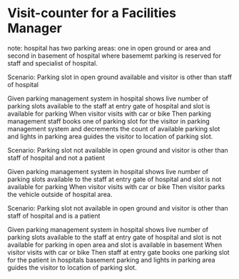 # Visit-counter for a Facilities Manager

note: hospital has two parking areas: one in open ground or area and second in
basement of hospital where basememt parking is reserved for staff and specialist
of hospital. 

Scenario: Parking slot in open ground available and visitor is other than staff of
hospital
  
  Given parking management system in hospital shows live number of parking
  slots available to the staff at entry gate of hospital and slot is available
  for parking
  When visitor visits with car or bike
  Then parking management staff books one of parking slot for the visitor in
  parking management system and decrements the count of available parking slot
  and lights in parking area  guides the visitor to location of parking slot.
  
Scenario: Parking slot not available in open ground and visitor is other than staff of
hospital and not a patient
  
  Given parking management system in hospital shows live number of parking slots
  available to the staff at entry gate of hospital and slot is not available for
  parking
  When visitor visits with car or bike
  Then visitor parks the vehicle outside of hospital area.
  
Scenario: Parking slot not available in open ground and visitor is other than staff of
hospital and is a patient

  Given parking management system in hospital shows live number of parking slots
  available to the staff at entry gate of hospital and slot is not available for
  parking in open area and slot is available in basement
  When visitor visits with car or bike
  Then staff at entry gate books one parking slot for the patient in hospitals
  basement parking and lights in parking area  guides the visitor to location of
  parking slot.
